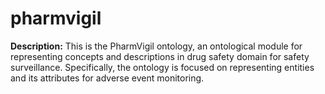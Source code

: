 # pharmvigil

**Description:**
This is the PharmVigil ontology, an ontological module for representing concepts and descriptions in drug safety domain for safety surveillance. Specifically, the ontology is focused on representing entities and its attributes for adverse event monitoring.
